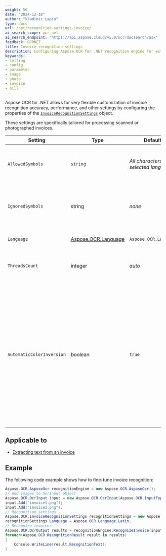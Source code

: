 ```yaml
---
weight: 50
date: "2024-12-18"
author: "Vladimir Lapin"
type: docs
url: /net/recognition-settings-invoice/
ai_search_scope: ocr_net
ai_search_endpoint: "https://api.aspose.cloud/v5.0/ocr/docsearch/ask"
feedback: OCRNET
title: Invoice recognition settings
description: Configuring Aspose.OCR for .NET recognition engine for extracting text from invoice images.
keywords:
- setting
- config
- parameter
- image
- photo
- invoice
- bill
---
```


Aspose.OCR for .NET allows for very flexible customization of invoice recognition accuracy, performance, and other settings by configuring the properties of the [`InvoiceRecognitionSettings`](https://reference.aspose.com/ocr/net/aspose.ocr/invoicerecognitionsettings/) object.

These settings are specifically tailored for processing scanned or photographed invoices.

Setting | Type | Default value | Description
------- | ---- | ------------- | -----------
`AllowedSymbols` | `string` | _All characters of the selected language_ | The [whitelist](/ocr/net/characters-whitelist/) of characters Aspose.OCR engine will look for.
`IgnoredSymbols` | string | _none_ | A [blacklist](/ocr/net/characters-blacklist/) of characters that are ignored during recognition.
`Language` | [Aspose.OCR.Language](https://reference.aspose.com/ocr/net/aspose.ocr/language/) | `Aspose.OCR.Language.None` | Specify a [language](/ocr/net/languages/) for recognition.
`ThreadsCount` | integer | _auto_ | The number of [CPU threads](/ocr/net/multithreading/) used for recognition.
`AutomaticColorInversion` | boolean | `true` | Improve recognition accuracy of white text on a dark/black background. If you are not optimizing every aspect of recognition (for example, for online applications or entry-level devices), leave this setting set to true.

## Applicable to

- [Extracting text from an invoice](/ocr/net/recognition/invoice/)

## Example

The following code example shows how to fine-tune invoice recognition:

```csharp
Aspose.OCR.AsposeOcr recognitionEngine = new Aspose.OCR.AsposeOcr();
// Add images to OcrInput object
Aspose.OCR.OcrInput input = new Aspose.OCR.OcrInput(Aspose.OCR.InputType.SingleImage);
input.Add("invoice1.png");
input.Add("invoice2.png");
// Recognition settings
Aspose.OCR.InvoiceRecognitionSettings recognitionSettings = new Aspose.OCR.InvoiceRecognitionSettings();
recognitionSettings.Language = Aspose.OCR.Language.Latin;
// Recognize invoices
Aspose.OCR.OcrOutput results = recognitionEngine.RecognizeInvoice(input, recognitionSettings);
foreach(Aspose.OCR.RecognitionResult result in results)
{
	Console.WriteLine(result.RecognitionText);
}
```
